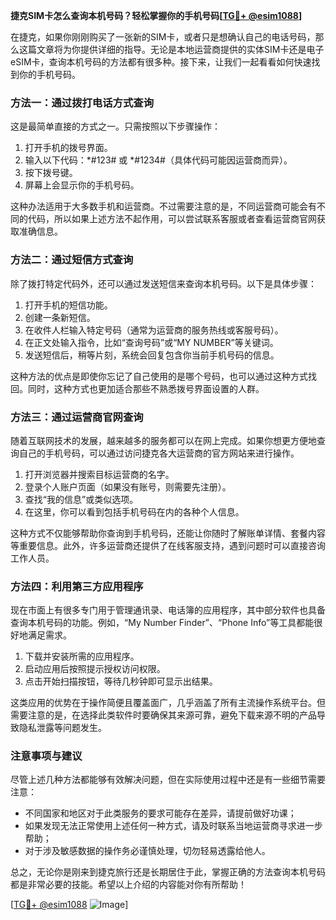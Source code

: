 **捷克SIM卡怎么查询本机号码？轻松掌握你的手机号码[[TG💪+ @esim1088](https://t.me/s/esim1088)]**

在捷克，如果你刚刚购买了一张新的SIM卡，或者只是想确认自己的电话号码，那么这篇文章将为你提供详细的指导。无论是本地运营商提供的实体SIM卡还是电子eSIM卡，查询本机号码的方法都有很多种。接下来，让我们一起看看如何快速找到你的手机号码。

### 方法一：通过拨打电话方式查询

这是最简单直接的方式之一。只需按照以下步骤操作：

1. 打开手机的拨号界面。
2. 输入以下代码：*#123# 或 *#1234#（具体代码可能因运营商而异）。
3. 按下拨号键。
4. 屏幕上会显示你的手机号码。

这种办法适用于大多数手机和运营商。不过需要注意的是，不同运营商可能会有不同的代码，所以如果上述方法不起作用，可以尝试联系客服或者查看运营商官网获取准确信息。

### 方法二：通过短信方式查询

除了拨打特定代码外，还可以通过发送短信来查询本机号码。以下是具体步骤：

1. 打开手机的短信功能。
2. 创建一条新短信。
3. 在收件人栏输入特定号码（通常为运营商的服务热线或客服号码）。
4. 在正文处输入指令，比如“查询号码”或“MY NUMBER”等关键词。
5. 发送短信后，稍等片刻，系统会回复包含你当前手机号码的信息。

这种方法的优点是即使你忘记了自己使用的是哪个号码，也可以通过这种方式找回。同时，这种方式也更加适合那些不熟悉拨号界面设置的人群。

### 方法三：通过运营商官网查询

随着互联网技术的发展，越来越多的服务都可以在网上完成。如果你想更方便地查询自己的手机号码，可以通过访问捷克各大运营商的官方网站来进行操作。

1. 打开浏览器并搜索目标运营商的名字。
2. 登录个人账户页面（如果没有账号，则需要先注册）。
3. 查找“我的信息”或类似选项。
4. 在这里，你可以看到包括手机号码在内的各种个人信息。

这种方式不仅能够帮助你查询到手机号码，还能让你随时了解账单详情、套餐内容等重要信息。此外，许多运营商还提供了在线客服支持，遇到问题时可以直接咨询工作人员。

### 方法四：利用第三方应用程序

现在市面上有很多专门用于管理通讯录、电话簿的应用程序，其中部分软件也具备查询本机号码的功能。例如，“My Number Finder”、“Phone Info”等工具都能很好地满足需求。

1. 下载并安装所需的应用程序。
2. 启动应用后按照提示授权访问权限。
3. 点击开始扫描按钮，等待几秒钟即可显示出结果。

这类应用的优势在于操作简便且覆盖面广，几乎涵盖了所有主流操作系统平台。但需要注意的是，在选择此类软件时要确保其来源可靠，避免下载来源不明的产品导致隐私泄露等问题发生。

### 注意事项与建议

尽管上述几种方法都能够有效解决问题，但在实际使用过程中还是有一些细节需要注意：

- 不同国家和地区对于此类服务的要求可能存在差异，请提前做好功课；
- 如果发现无法正常使用上述任何一种方式，请及时联系当地运营商寻求进一步帮助；
- 对于涉及敏感数据的操作务必谨慎处理，切勿轻易透露给他人。

总之，无论你是刚来到捷克旅行还是长期居住于此，掌握正确的方法查询本机号码都是非常必要的技能。希望以上介绍的内容能对你有所帮助！

[[TG💪+ @esim1088](https://t.me/s/esim1088) ![Image](https://i.postimg.cc/4NQfJmqS/Snipaste-2025-05-13-00-14-12.png)]